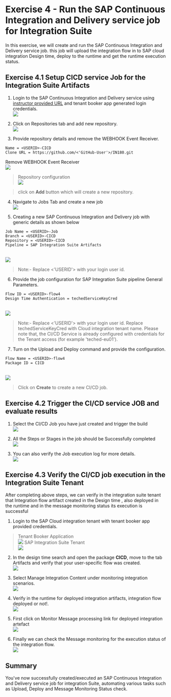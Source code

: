 # Exercise 4 - Run the SAP Continuous Integration and Delivery service job for Integration Suite

In this exercise, we will create and run the SAP Continuous Integration and Delivery service job. this job will upload the integration flow in to SAP cloud integration Design time, deploy to the runtime and get the runtime execution status.

## Exercise 4.1 Setup CICD service Job for the Integration Suite Artifacts

1. Login to the SAP Continuous Integration and Delivery service using [instructor provided URL](https://techedio2019.cicd.cfapps.eu10.hana.ondemand.com/ui/index.html) and tenant booker app generated login credentials.
<br>![](/exercises/ex4/images/cicdLogin.png)

2. Click on Repositories tab and add new repository.
<br>![](/exercises/ex4/images/createRepo.png)

3. Provide repository details and remove the WEBHOOK Event Receiver.
```
Name = <USERID>-CICD
Clone URL = https://github.com/<'GitHub-User'>/IN180.git
```
Remove WEBHOOK Event Receiver
<br>![](/exercises/ex4/images/RemoveWebhook.png)
>Repository configuration
<br>![](/exercises/ex4/images/repodetails.png)

 >click on **Add** button which will create a new repository.

4. Navigate to Jobs Tab and create a new job
<br>![](/exercises/ex4/images/JobsTab.png)

5. Creating a new SAP Continuous Integration and Delivery job with  generic details as shown below
```
Job Name = <USERID>-Job
Branch = <USERID>-CICD
Repository = <USERID>-CICD
Pipeline = SAP Integration Suite Artifacts
```
<br>![](/exercises/ex4/images/cicdjobcreate.png)
>Note:- Replace <'USERID'> with your login user id.

6. Provide the job configuration for SAP Integration Suite pipeline General Parameters.  
```
Flow ID = <USERID>-flow4
Design Time Authentication = techedServiceKeyCred
```
<br>![](/exercises/ex4/images/generalparameters.png)
>Note:- Replace <'USERID'> with your login user id.
>Replace techedServiceKeyCred with Cloud integration tenant name.
Please note that, the CI/CD Service is already configured with credentials for the Tenant access (for example 'teched-eu01').

7. Turn on the Upload and Deploy command and provide the configuration.
```
Flow Name = <USERID>-flow4
Package ID = CICD
```
<br>![](/exercises/ex4/images/createjob.png)

>Click on **Create** to create a new CI/CD job.

## Exercise 4.2 Trigger the CI/CD service JOB and evaluate results
1. Select the CI/CD Job you have just created and trigger the build
<br>![](/exercises/ex4/images/triggerJob.png)

2. All the Steps or Stages in the job should be Successfully completed
 <br>![](/exercises/ex4/images/jobcomplete.png)

3. You can also verify the Job execution log for more details.
<br>![](/exercises/ex4/images/joblog.png)

## Exercise 4.3 Verify the CI/CD job execution in the Integration Suite Tenant

After completing above steps, we can verify in the integration suite tenant that Integration flow artifact created in the Design time , also deployed in the runtime and in the message monitoring status its execution is successful


1. Login to the SAP Cloud integration tenant with tenant booker app provided credentials.
>Tenant Booker Application
<br>![](/exercises/ex2/images/TenantBooker.png)
>SAP Integration Suite Tenant
<br>![](/exercises/ex2/images/cpilogin.png)

2. In the design time search and open the package **CICD**, move to the tab Artifacts and verify that your user-specific flow was created.
<br>![](/exercises/ex2/images/designtime.png)

3. Select Manage Integration Content under monitoring integration scenarios.
<br>![](/exercises/ex2/images/manageIntegrationContent.png)

4. Verify in the runtime for deployed integration artifacts, integration flow deployed or not!.
 <br>![](/exercises/ex2/images/runtime.png)

5. First click on Monitor Message processing link for deployed integration artefact
<br>![](/exercises/ex2/images/MonitorMessageProcessing.png)

6. Finally we can check the Message monitoring for the execution status of the integration flow.
<br>![](/exercises/ex2/images/messagemonitor.png)

## Summary

You've now successfully created/executed an SAP Continuous Integration and Delivery service job for integration Suite, automating various tasks such as Upload, Deploy and Message Monitoring Status check.
